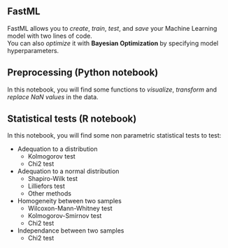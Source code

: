 ## FastML
FastML allows you to *create*, *train*, *test*, and *save* your Machine Learning model with two lines of code.  
You can also *optimize* it with **Bayesian Optimization** by specifying model hyperparameters.

## Preprocessing (Python notebook)
In this notebook, you will find some functions to *visualize*, *transform* and *replace NaN values* in the data.


## Statistical tests (R notebook)
In this notebook, you will find some non parametric statistical tests to test:

* Adequation to a distribution
    * Kolmogorov test
    * Chi2 test
* Adequation to a normal distribution
    * Shapiro-Wilk test
    * Lilliefors test
    * Other methods
* Homogeneity between two samples
    * Wilcoxon-Mann-Whitney test
    * Kolmogorov-Smirnov test
    * Chi2 test
* Independance between two samples
    * Chi2 test

<!--
**clemtarge/clemtarge** is a ✨ _special_ ✨ repository because its `README.md` (this file) appears on your GitHub profile.

Here are some ideas to get you started:

- 🔭 I’m currently working on ...
- 🌱 I’m currently learning ...
- 👯 I’m looking to collaborate on ...
- 🤔 I’m looking for help with ...
- 💬 Ask me about ...
- 📫 How to reach me: ...
- 😄 Pronouns: ...
- ⚡ Fun fact: ...
-->

